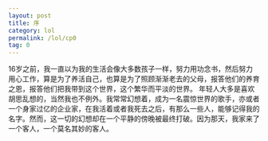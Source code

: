 ```yaml
---
layout: post
title: 序
category: lol
permalink: /lol/cp0
tag: 0
---
```


16岁之前，我一直以为我的生活会像大多数孩子一样，努力用功念书，然后努力用心工作，算是为了养活自己，也算是为了照顾渐渐老去的父母，报答他们的养育之恩，报答他们把我带到这个世界，这个繁华而平淡的世界。
年轻人大多是喜欢胡思乱想的，当然我也不例外。我常常幻想着，成为一名震惊世界的歌手，亦或者一个身家过亿的企业家，在我活着或者我死去之后，有那么一些人，能够记得我的名字。然而，这一切的幻想却在一个平静的傍晚被最终打破。因为那天，我家来了一个客人，一个莫名其妙的客人。 
